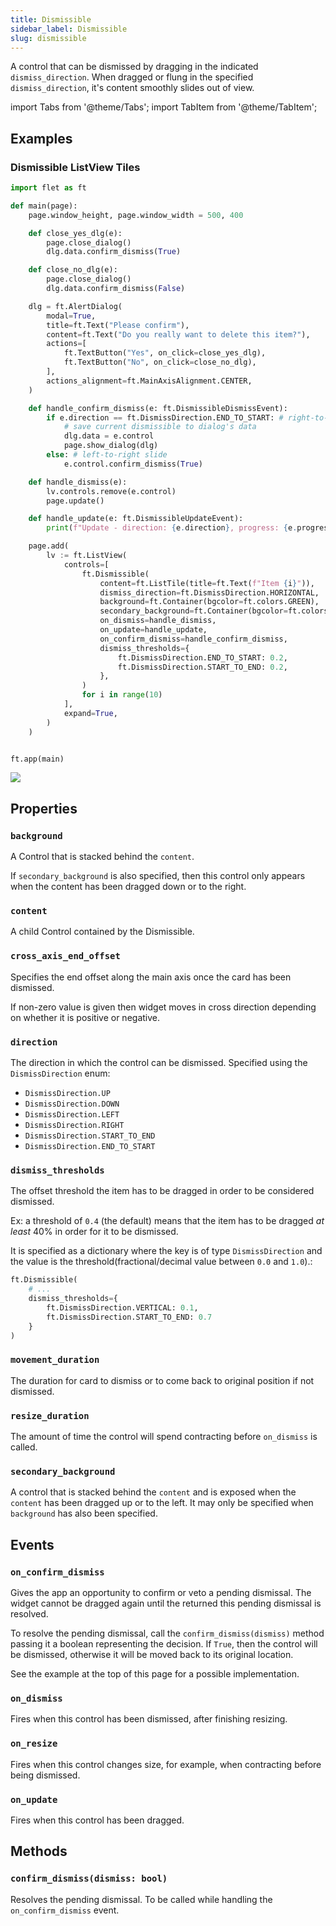 ```yaml
---
title: Dismissible
sidebar_label: Dismissible
slug: dismissible
---
```


A control that can be dismissed by dragging in the indicated `dismiss_direction`. 
When dragged or flung in the specified `dismiss_direction`, it's content smoothly slides out of view.

import Tabs from '@theme/Tabs';
import TabItem from '@theme/TabItem';

## Examples

[//]: # ([Live example]&#40;https://flet-controls-gallery.fly.dev/controls/dismissible&#41;)

### Dismissible ListView Tiles

<Tabs groupId="language">
  <TabItem value="python" label="Python" default>

```python
import flet as ft

def main(page):
    page.window_height, page.window_width = 500, 400

    def close_yes_dlg(e):
        page.close_dialog()
        dlg.data.confirm_dismiss(True)

    def close_no_dlg(e):
        page.close_dialog()
        dlg.data.confirm_dismiss(False)

    dlg = ft.AlertDialog(
        modal=True,
        title=ft.Text("Please confirm"),
        content=ft.Text("Do you really want to delete this item?"),
        actions=[
            ft.TextButton("Yes", on_click=close_yes_dlg),
            ft.TextButton("No", on_click=close_no_dlg),
        ],
        actions_alignment=ft.MainAxisAlignment.CENTER,
    )

    def handle_confirm_dismiss(e: ft.DismissibleDismissEvent):
        if e.direction == ft.DismissDirection.END_TO_START: # right-to-left slide
            # save current dismissible to dialog's data
            dlg.data = e.control
            page.show_dialog(dlg)
        else: # left-to-right slide
            e.control.confirm_dismiss(True)

    def handle_dismiss(e):
        lv.controls.remove(e.control)
        page.update()

    def handle_update(e: ft.DismissibleUpdateEvent):
        print(f"Update - direction: {e.direction}, progress: {e.progress}, reached: {e.reached}, previous_reached: {e.previous_reached}")

    page.add(
        lv := ft.ListView(
            controls=[
                ft.Dismissible(
                    content=ft.ListTile(title=ft.Text(f"Item {i}")),
                    dismiss_direction=ft.DismissDirection.HORIZONTAL,
                    background=ft.Container(bgcolor=ft.colors.GREEN),
                    secondary_background=ft.Container(bgcolor=ft.colors.RED),
                    on_dismiss=handle_dismiss, 
                    on_update=handle_update,
                    on_confirm_dismiss=handle_confirm_dismiss,
                    dismiss_thresholds={
                        ft.DismissDirection.END_TO_START: 0.2,
                        ft.DismissDirection.START_TO_END: 0.2,
                    },
                )
                for i in range(10)
            ],
            expand=True,
        )
    )


ft.app(main)
```
  </TabItem>
</Tabs>

<img src="/img/docs/controls/dismissible/dismissible-listview.gif" className="screenshot-40"/>

## Properties

### `background`

A Control that is stacked behind the `content`. 

If `secondary_background` is also specified, then this control only appears when the content has been dragged down or to the right.

### `content`

A child Control contained by the Dismissible.

### `cross_axis_end_offset`

Specifies the end offset along the main axis once the card has been dismissed.

If non-zero value is given then widget moves in cross direction depending on whether it is positive or negative.

### `direction`

The direction in which the control can be dismissed. Specified using the `DismissDirection` enum:

- `DismissDirection.UP`
- `DismissDirection.DOWN`
- `DismissDirection.LEFT`
- `DismissDirection.RIGHT`
- `DismissDirection.START_TO_END`
- `DismissDirection.END_TO_START`

### `dismiss_thresholds`

The offset threshold the item has to be dragged in order to be considered dismissed. 

Ex: a threshold of `0.4` (the default) means that the item has to be dragged _at least_ 40% in order for it to be dismissed.

It is specified as a dictionary where the key is of type `DismissDirection` and the value is the threshold(fractional/decimal value between `0.0` and `1.0`).:

```python
ft.Dismissible(
    # ...
    dismiss_thresholds={
        ft.DismissDirection.VERTICAL: 0.1,
        ft.DismissDirection.START_TO_END: 0.7
    }
)
```

### `movement_duration`

The duration for card to dismiss or to come back to original position if not dismissed.

### `resize_duration`

The amount of time the control will spend contracting before `on_dismiss` is called.

### `secondary_background`

A control that is stacked behind the `content` and is exposed when the `content` has been dragged up or to the left. 
It may only be specified when `background` has also been specified.

## Events

### `on_confirm_dismiss`

Gives the app an opportunity to confirm or veto a pending dismissal. The widget cannot be dragged again until the returned this pending dismissal is resolved.

To resolve the pending dismissal, call the `confirm_dismiss(dismiss)` method passing it a boolean representing the decision. If `True`, then the control will be dismissed, otherwise it will be moved back to its original location.

See the example at the top of this page for a possible implementation.

### `on_dismiss`

Fires when this control has been dismissed, after finishing resizing.

### `on_resize`

Fires when this control changes size, for example, when contracting before being dismissed.

### `on_update`

Fires when this control has been dragged.

## Methods

### `confirm_dismiss(dismiss: bool)`

Resolves the pending dismissal. To be called while handling the `on_confirm_dismiss` event.
